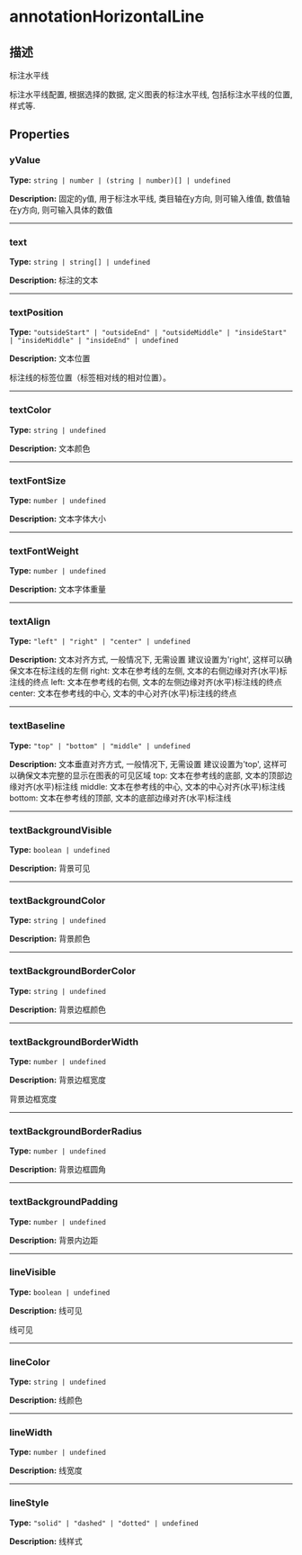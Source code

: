 # annotationHorizontalLine
## 描述
标注水平线

标注水平线配置, 根据选择的数据, 定义图表的标注水平线, 包括标注水平线的位置, 样式等.


## Properties

### yValue

**Type:** `string | number | (string | number)[] | undefined`

**Description:**
固定的y值, 用于标注水平线, 类目轴在y方向, 则可输入维值, 数值轴在y方向, 则可输入具体的数值

---

### text

**Type:** `string | string[] | undefined`

**Description:**
标注的文本

---

### textPosition

**Type:** `"outsideStart" | "outsideEnd" | "outsideMiddle" | "insideStart" | "insideMiddle" | "insideEnd" | undefined`

**Description:**
文本位置

标注线的标签位置（标签相对线的相对位置）。

---

### textColor

**Type:** `string | undefined`

**Description:**
文本颜色

---

### textFontSize

**Type:** `number | undefined`

**Description:**
文本字体大小

---

### textFontWeight

**Type:** `number | undefined`

**Description:**
文本字体重量

---

### textAlign

**Type:** `"left" | "right" | "center" | undefined`

**Description:**
文本对齐方式, 一般情况下, 无需设置
建议设置为'right', 这样可以确保文本在标注线的左侧
right: 文本在参考线的左侧, 文本的右侧边缘对齐(水平)标注线的终点
left: 文本在参考线的右侧, 文本的左侧边缘对齐(水平)标注线的终点
center: 文本在参考线的中心, 文本的中心对齐(水平)标注线的终点

---

### textBaseline

**Type:** `"top" | "bottom" | "middle" | undefined`

**Description:**
文本垂直对齐方式, 一般情况下, 无需设置
建议设置为'top', 这样可以确保文本完整的显示在图表的可见区域
top: 文本在参考线的底部, 文本的顶部边缘对齐(水平)标注线
middle: 文本在参考线的中心, 文本的中心对齐(水平)标注线
bottom: 文本在参考线的顶部, 文本的底部边缘对齐(水平)标注线

---

### textBackgroundVisible

**Type:** `boolean | undefined`

**Description:**
背景可见

---

### textBackgroundColor

**Type:** `string | undefined`

**Description:**
背景颜色

---

### textBackgroundBorderColor

**Type:** `string | undefined`

**Description:**
背景边框颜色

---

### textBackgroundBorderWidth

**Type:** `number | undefined`

**Description:**
背景边框宽度

背景边框宽度

---

### textBackgroundBorderRadius

**Type:** `number | undefined`

**Description:**
背景边框圆角

---

### textBackgroundPadding

**Type:** `number | undefined`

**Description:**
背景内边距

---

### lineVisible

**Type:** `boolean | undefined`

**Description:**
线可见

线可见

---

### lineColor

**Type:** `string | undefined`

**Description:**
线颜色

---

### lineWidth

**Type:** `number | undefined`

**Description:**
线宽度

---

### lineStyle

**Type:** `"solid" | "dashed" | "dotted" | undefined`

**Description:**
线样式
